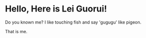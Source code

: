 # Hello, Here is Lei Guorui!

Do you known me? I like touching fish and say 'gugugu' like pigeon.

That is me.
